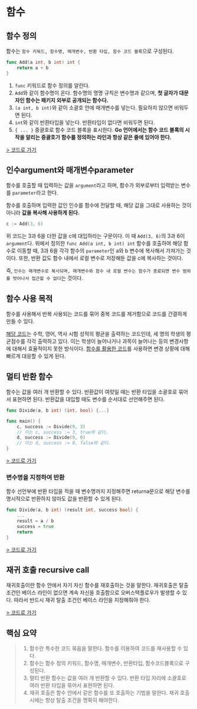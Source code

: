 # 함수

## 함수 정의
함수는 `함수 키워드, 함수명, 매개변수, 반환 타입, 함수 코드 블록`으로 구성된다.
```go
func Add(a int, b int) int {
    return a + b
}
```
1. `func` 키워드로 함수 정의를 알린다.  
2. `Add`와 같이 함수명이 온다. 함수명의 명명 규칙은 변수명과 같으며, **첫 글자가 대문자인 함수는 패키지 외부로 공개되는 함수다.**  
3. `(a int, b int)`와 같이 소괄호 안에 매개변수를 넣는다. 필요하지 않으면 비워두면 된다.  
4. `int`와 같이 반환타입을 넣는다. 반환타입이 없다면 비워두면 된다.
5. `{ ... }` 중괄호로 함수 코드 블록을 표시한다. **Go 언어에서는 함수 코드 블록의 시작을 알리는 중괄호가 함수를 정의하는 라인과 항상 같은 줄에 있어야 한다.**

[> 코드로 가기](../ch7/ex7.1/ex7.1.go)

## 인수argument와 매개변수parameter
함수를 호출할 때 입력하는 값을 `argument`라고 하며, 함수가 외부로부터 입력받는 변수를 `parameter`라고 한다. 

함수를 호출하며 입력한 값인 인수를 함수에 전달할 때, 해당 값을 그대로 사용하는 것이 아니라 **값을 복사해 사용하게 된다.**

```go
c := Add(3, 6)
```
위 코드는 3과 6을 더한 값을 c에 대입하라는 구문이다. 이 때 `Add(3, 6)`의 3과 6이 `argument`다. 위에서 정의한 `func Add(a int, b int) int` 함수를 호출하여 해당 함수로 이동할 때, 3과 6을 각각 함수의 `parameter`인 a와 b 변수에 복사해서 가져가는 것이다. 또한, 반환 값도 함수 내에서 로컬 변수로 저장해둔 값을 c에 복사하는 것이다.

즉, `인수는 매개변수로 복사되며, 매개변수와 함수 내 로컬 변수는 함수가 종료되면 변수 범위를 벗어나서 접근할 수 없다`는 것이다.

## 함수 사용 목적
함수를 사용해서 반복 사용되는 코드를 묶어 중복 코드를 제거함으로 코드를 간결하게 만들 수 있다.

[해당 코드](../ch7/ex7.2/ex7.2.go)는 수학, 영어, 역사 시험 성적의 평균을 출력하는 코드인데, 세 명의 학생의 평균점수를 각각 출력하고 있다. 이는 학생이 늘어나거나 과목이 늘어나는 등의 변경사항에 대해서 효율적이지 못한 방식이다. [함수를 활용한 코드](../ch7/ex7.3/ex7.3.go)를 사용하면 변경 상황에 대해 빠르게 대응할 수 있게 된다. 

## 멀티 반환 함수
함수는 값을 여러 개 반환할 수 있다. 반환값이 여럿일 때는 반환 타입을 소괄호로 묶어서 표현하면 된다. 반환값을 대입할 때도 변수를 순서대로 선언해주면 된다. 

```go
func Divide(a, b int) (int, bool) {...}

func main() {
    c, success := Divide(9, 3)
    // 이는 c, success := 3, true와 같다.
    d, success := Divide(9, 0)
    // 이는 d, success := 0, false와 같다.
}
```

[> 코드로 가기](../ch7/ex7.4/ex7.4.go)

### 변수명을 지정하여 반환
함수 선언부에 반환 타입을 적을 때 변수명까지 지정해주면 returna문으로 해당 변수를 명시적으로 반환하지 않아도 값을 반환할 수 있게 된다.

```go
func Divide(a, b int) (result int, success bool) {
    ...
    result = a / b
    success = true
    return
}
```

[> 코드로 가기](../ch7/ex7.5/ex7.5.go)

## 재귀 호출 recursive call
재귀호출이란 함수 안에서 자기 자신 함수를 재호출하는 것을 말한다. 재귀호출은 탈출 조건인 베이스 라인이 없으면 계속 자신을 호출함으로 오버스택플로우가 발생할 수 있다. 따라서 반드시 재귀 탈출 조건인 베이스 라인을 지정해줘야 한다.

[> 코드로 가기](../ch7/ex7.6/ex7.6.go)

## 핵심 요약
> 1. 함수란 특수한 코드 묶음을 말한다. 함수를 이용하여 코드를 재사용할 수 있다.
> 2. 함수는 함수 정의 키워드, 함수명, 매개변수, 반환타입, 함수코드블록으로 구성된다.
> 3. 멀티 반환 함수는 값을 여러 개 반환할 수 있다. 반환 타입 자리에 소괄호로 여러 반환 타입을 묶어서 표현하면 된다.
> 4. 재귀 호출은 함수 안에서 같은 함수를 또 호출하는 기법을 말한다. 재귀 호출 시에는 항상 탈출 조건을 명확히 해야한다.

